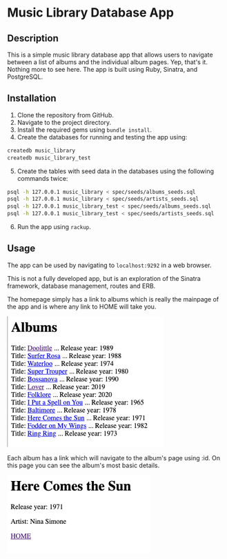# Music Library Database App

## Description

This is a simple music library database app that allows users to navigate between a list of albums and the individual album pages. Yep, that's it. Nothing more to see here. 
The app is built using Ruby, Sinatra, and PostgreSQL.

## Installation

1. Clone the repository from GitHub.
2. Navigate to the project directory.
3. Install the required gems using `bundle install`.
4. Create the databases for running and testing the app using:
```bash
createdb music_library
createdb music_library_test
```
5. Create the tables with seed data in the databases using the following commands twice:
```bash
psql -h 127.0.0.1 music_library < spec/seeds/albums_seeds.sql
psql -h 127.0.0.1 music_library < spec/seeds/artists_seeds.sql
psql -h 127.0.0.1 music_library_test < spec/seeds/albums_seeds.sql
psql -h 127.0.0.1 music_library_test < spec/seeds/artists_seeds.sql
```
6. Run the app using `rackup`.

## Usage

The app can be used by navigating to `localhost:9292` in a web browser.

This is not a fully developed app, but is an exploration of the Sinatra framework, database management, routes and ERB.

The homepage simply has a link to albums which is really the mainpage of the app and is where any link to HOME will take you.

![The albums page](images/albums.png)  

Each album has a link which will navigate to the album's page using :id. On this page you can see the album's most basic details.

![The album page](images/album.png)


